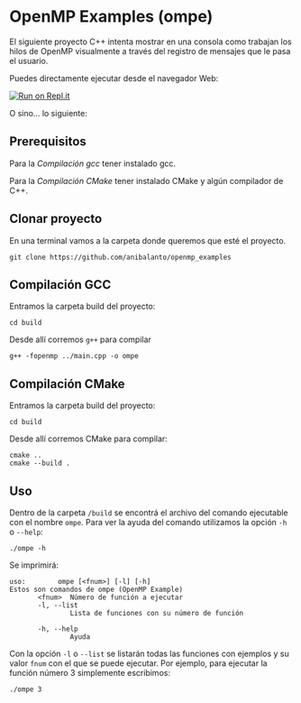 # OpenMP Examples (ompe)
El siguiente proyecto C++ intenta mostrar en una consola como trabajan los hilos de OpenMP visualmente a través del registro de mensajes que le pasa el usuario.

Puedes directamente ejecutar desde el navegador Web:

[![Run on Repl.it](https://repl.it/badge/github/anibalanto/openmp_examples)](https://repl.it/github/anibalanto/openmp_examples)

O sino... lo siguiente:

## Prerequisitos
Para la *Compilación gcc* tener instalado gcc.

Para la *Compilación CMake* tener instalado CMake y algún compilador de C++.


## Clonar proyecto
En una terminal vamos a la carpeta donde queremos que esté el proyecto.
```
git clone https://github.com/anibalanto/openmp_examples
```
## Compilación GCC
Entramos la carpeta build del proyecto:
```
cd build
```
Desde allí corremos `g++` para compilar
```
g++ -fopenmp ../main.cpp -o ompe
```
## Compilación CMake
Entramos la carpeta build del proyecto:
```
cd build
```
Desde allí corremos CMake para compilar:
```
cmake ..
cmake --build .
```

## Uso
Dentro de la carpeta `/build` se encontrá el archivo del comando ejecutable con el nombre `ompe`.
Para ver la ayuda del comando utilizamos la opción `-h` o `--help`:
```
./ompe -h
```
Se imprimirá:
```
uso:        ompe [<fnum>] [-l] [-h]
Estos son comandos de ompe (OpenMP Example)
       <fnum>  Número de función a ejecutar
       -l, --list
               Lista de funciones con su número de función

       -h, --help
               Ayuda
```
Con la opción `-l` o `--list` se listarán todas las funciones con ejemplos y su valor `fnum` con el que se puede ejecutar. Por ejemplo, para ejecutar la función número 3 simplemente escribimos:

```
./ompe 3
```
